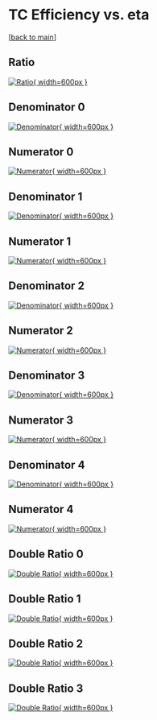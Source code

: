# TC Efficiency vs. eta

[[back to main](./)]



## Ratio

[![Ratio](../mtv/var/TC_xtr_211_1_eff_eta.png){ width=600px }](../mtv/var/TC_xtr_211_1_eff_eta.pdf)

## Denominator 0

[![Denominator](../mtv/den/TC_xtr_211_1_eff_eta_den0.png){ width=600px }](../mtv/den/TC_xtr_211_1_eff_eta_den0.pdf)

## Numerator 0

[![Numerator](../mtv/num/TC_xtr_211_1_eff_eta_num0.png){ width=600px }](../mtv/num/TC_xtr_211_1_eff_eta_num0.pdf)

## Denominator 1

[![Denominator](../mtv/den/TC_xtr_211_1_eff_eta_den1.png){ width=600px }](../mtv/den/TC_xtr_211_1_eff_eta_den1.pdf)

## Numerator 1

[![Numerator](../mtv/num/TC_xtr_211_1_eff_eta_num1.png){ width=600px }](../mtv/num/TC_xtr_211_1_eff_eta_num1.pdf)

## Denominator 2

[![Denominator](../mtv/den/TC_xtr_211_1_eff_eta_den2.png){ width=600px }](../mtv/den/TC_xtr_211_1_eff_eta_den2.pdf)

## Numerator 2

[![Numerator](../mtv/num/TC_xtr_211_1_eff_eta_num2.png){ width=600px }](../mtv/num/TC_xtr_211_1_eff_eta_num2.pdf)

## Denominator 3

[![Denominator](../mtv/den/TC_xtr_211_1_eff_eta_den3.png){ width=600px }](../mtv/den/TC_xtr_211_1_eff_eta_den3.pdf)

## Numerator 3

[![Numerator](../mtv/num/TC_xtr_211_1_eff_eta_num3.png){ width=600px }](../mtv/num/TC_xtr_211_1_eff_eta_num3.pdf)

## Denominator 4

[![Denominator](../mtv/den/TC_xtr_211_1_eff_eta_den4.png){ width=600px }](../mtv/den/TC_xtr_211_1_eff_eta_den4.pdf)

## Numerator 4

[![Numerator](../mtv/num/TC_xtr_211_1_eff_eta_num4.png){ width=600px }](../mtv/num/TC_xtr_211_1_eff_eta_num4.pdf)

## Double Ratio 0

[![Double Ratio](../mtv/ratio/TC_xtr_211_1_eff_eta_ratio0.png){ width=600px }](../mtv/ratio/TC_xtr_211_1_eff_eta_ratio0.pdf)

## Double Ratio 1

[![Double Ratio](../mtv/ratio/TC_xtr_211_1_eff_eta_ratio1.png){ width=600px }](../mtv/ratio/TC_xtr_211_1_eff_eta_ratio1.pdf)

## Double Ratio 2

[![Double Ratio](../mtv/ratio/TC_xtr_211_1_eff_eta_ratio2.png){ width=600px }](../mtv/ratio/TC_xtr_211_1_eff_eta_ratio2.pdf)

## Double Ratio 3

[![Double Ratio](../mtv/ratio/TC_xtr_211_1_eff_eta_ratio3.png){ width=600px }](../mtv/ratio/TC_xtr_211_1_eff_eta_ratio3.pdf)

